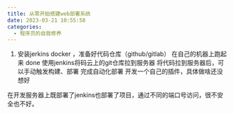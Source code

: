 ```yaml
---
title: 从零开始搭建web部署系统
date: 2023-03-21 10:55:58
categories:
  - 程序员的自我修养
---
```

1. 安装jerkins docker ，准备好代码仓库（github/gitlab）
在自己的机器上跑起来 done
使用jenkins将码云上的git仓库拉到服务器
将代码拉到服务器后，可以手动触发构建、部署
完成自动化部署
开发一个自己的插件，具体做啥还没想好

在开发服务器上既部署了jenkins也部署了项目，通过不同的端口号访问，很不安全也不好。